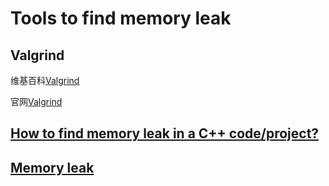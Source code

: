 # Tools to find memory leak
## Valgrind

维基百科[Valgrind](https://en.wikipedia.org/wiki/Valgrind)

官网[Valgrind](https://www.valgrind.org/) 



## [How to find memory leak in a C++ code/project?](https://stackoverflow.com/questions/6261201/how-to-find-memory-leak-in-a-c-code-project)



## [Memory leak](https://en.wikipedia.org/wiki/Memory_leak)